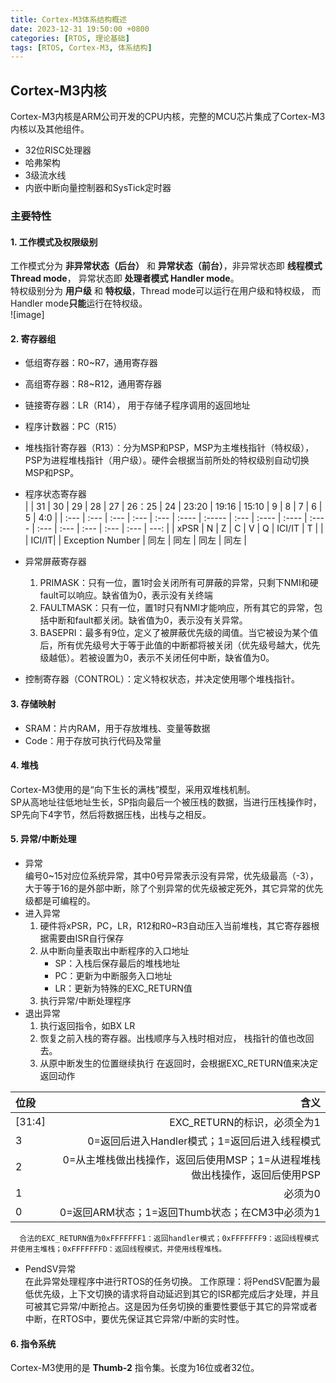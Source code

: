 ```yaml
---
title: Cortex-M3体系结构概述
date: 2023-12-31 19:50:00 +0800
categories: [RTOS, 理论基础]
tags: [RTOS, Cortex-M3, 体系结构]
---
```



## Cortex-M3内核
Cortex-M3内核是ARM公司开发的CPU内核，完整的MCU芯片集成了Cortex-M3内核以及其他组件。  

* 32位RISC处理器
* 哈弗架构
* 3级流水线
* 内嵌中断向量控制器和SysTick定时器
### 主要特性
#### 1. 工作模式及权限级别
工作模式分为 **非异常状态（后台）** 和 **异常状态（前台）**，非异常状态即 **线程模式 Thread mode**， 异常状态即 **处理者模式 Handler mode**。  
特权级别分为 **用户级** 和 **特权级**，Thread mode可以运行在用户级和特权级， 而Handler mode**只能**运行在特权级。  
![image]
#### 2. 寄存器组
* 低组寄存器：R0~R7，通用寄存器
* 高组寄存器：R8~R12，通用寄存器
* 链接寄存器：LR（R14）， 用于存储子程序调用的返回地址
* 程序计数器：PC（R15）
* 堆栈指针寄存器（R13）：分为MSP和PSP，MSP为主堆栈指针（特权级），PSP为进程堆栈指针（用户级）。硬件会根据当前所处的特权级别自动切换MSP和PSP。
* 程序状态寄存器  
|      | 31   | 30   | 29   | 28   | 27    | 26：25 | 24   | 23:20 | 19:16 | 15:10 | 9    | 8    | 7    | 6    | 5    | 4:0  |
| :--- | :--- | :--- | :--- | :--- | :---- | :----- | :--- | :---- | :---- | :---- | :--- | :--- | :--- | :--- | :--- | ---: |
| xPSR | N    | Z    | C    | V    | Q     | ICI/IT | T    |       |       | ICI/IT|      | Exception Number | 同左 | 同左 | 同左 | 同左 |

* 异常屏蔽寄存器
  1. PRIMASK：只有一位，置1时会关闭所有可屏蔽的异常，只剩下NMI和硬fault可以响应。缺省值为0，表示没有关终端
  2. FAULTMASK：只有一位，置1时只有NMI才能响应，所有其它的异常，包括中断和fault都关闭。缺省值为0，表示没有关异常。
  3. BASEPRI：最多有9位，定义了被屏蔽优先级的阈值。当它被设为某个值后，所有优先级号大于等于此值的中断都将被关闭（优先级号越大，优先级越低）。若被设置为0，表示不关闭任何中断，缺省值为0。  
* 控制寄存器（CONTROL）：定义特权状态，并决定使用哪个堆栈指针。
#### 3. 存储映射
* SRAM：片内RAM，用于存放堆栈、变量等数据
* Code：用于存放可执行代码及常量
#### 4. 堆栈
Cortex-M3使用的是“向下生长的满栈”模型，采用双堆栈机制。  
SP从高地址往低地址生长，SP指向最后一个被压栈的数据，当进行压栈操作时，SP先向下4字节，然后将数据压栈，出栈与之相反。
#### 5. 异常/中断处理
* 异常  
    编号0~15对应位系统异常，其中0号异常表示没有异常，优先级最高（-3），大于等于16的是外部中断，除了个别异常的优先级被定死外，其它异常的优先级都是可编程的。  
* 进入异常
    1. 硬件将xPSR，PC，LR，R12和R0~R3自动压入当前堆栈，其它寄存器根据需要由ISR自行保存
    2. 从中断向量表取出中断程序的入口地址  
        * SP：入栈后保存最后的堆栈地址
        * PC：更新为中断服务入口地址
        * LR：更新为特殊的EXC_RETURN值
    3. 执行异常/中断处理程序  
* 退出异常  
  1. 执行返回指令，如BX LR
  2. 恢复之前入栈的寄存器。出栈顺序与入栈时相对应， 栈指针的值也改回去。
  3. 从原中断发生的位置继续执行
      在返回时，会根据EXC_RETURN值来决定返回动作

| 位段 | 含义 |
| :--- | ---: |
| [31:4] | EXC_RETURN的标识，必须全为1 |
| 3 | 0=返回后进入Handler模式；1=返回后进入线程模式|
| 2 | 0=从主堆栈做出栈操作，返回后使用MSP；1=从进程堆栈做出栈操作，返回后使用PSP |
| 1 | 必须为0 |
| 0 | 0=返回ARM状态；1=返回Thumb状态；在CM3中必须为1 |

      合法的EXC_RETURN值为0xFFFFFFF1：返回handler模式；0xFFFFFFF9：返回线程模式并使用主堆栈；0xFFFFFFFD：返回线程模式，并使用线程堆栈。  
* PendSV异常  
    在此异常处理程序中进行RTOS的任务切换。 
    工作原理：将PendSV配置为最低优先级，上下文切换的请求将自动延迟到其它的ISR都完成后才处理，并且可被其它异常/中断抢占。这是因为任务切换的重要性要低于其它的异常或者中断，在RTOS中，要优先保证其它异常/中断的实时性。  
#### 6. 指令系统
Cortex-M3使用的是 **Thumb-2** 指令集。长度为16位或者32位。
    
      
    
    
